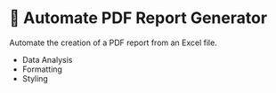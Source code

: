 # 📝 Automate PDF Report Generator
Automate the creation of a PDF report from an Excel file.

- Data Analysis
- Formatting
- Styling
